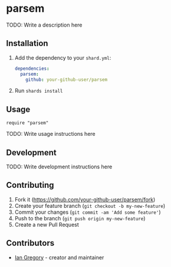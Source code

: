 # parsem

TODO: Write a description here

## Installation

1. Add the dependency to your `shard.yml`:

   ```yaml
   dependencies:
     parsem:
       github: your-github-user/parsem
   ```

2. Run `shards install`

## Usage

```crystal
require "parsem"
```

TODO: Write usage instructions here

## Development

TODO: Write development instructions here

## Contributing

1. Fork it (<https://github.com/your-github-user/parsem/fork>)
2. Create your feature branch (`git checkout -b my-new-feature`)
3. Commit your changes (`git commit -am 'Add some feature'`)
4. Push to the branch (`git push origin my-new-feature`)
5. Create a new Pull Request

## Contributors

- [Ian Gregory](https://github.com/your-github-user) - creator and maintainer
